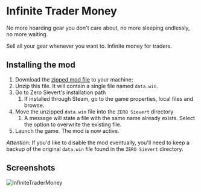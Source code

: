 # Infinite Trader Money

No more hoarding gear you don't care about, no more sleeping endlessly, no more waiting.

Sell all your gear whenever you want to. Infinite money for traders.

## Installing the mod

1. Download the [zipped mod file](./data.rar) to your machine;
1. Unzip this file. It will contain a single file named `data.win`.
1. Go to Zero Sievert's installation path
	1. If installed through Steam, go to the game properties, local files and browse.
1. Move the unzipped `data.win` file into the `ZERO Sievert` directory
	1. A message will state a file with the same name already exists. Select the option to overwrite the existing file.
1. Launch the game. The mod is now active.

*Attention:* If you'd like to disable the mod eventually, you'll need to keep a backup of the original `data.win` file found in the `ZERO Sievert` directory.

## Screenshots

![InfiniteTraderMoney](https://user-images.githubusercontent.com/16853947/224494156-174a3309-8c57-4e6d-abf6-e39a269f0a21.png)
